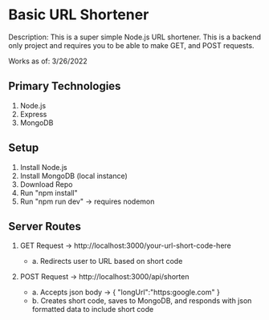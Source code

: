 # Basic URL Shortener

Description: This is a super simple Node.js URL shortener. This is a backend only project and requires you to be able to make GET, and POST requests.

Works as of: 3/26/2022

## Primary Technologies

1. Node.js
2. Express
3. MongoDB

## Setup

1. Install Node.js
2. Install MongoDB (local instance)
3. Download Repo
4. Run "npm install"
5. Run "npm run dev" -> requires nodemon

## Server Routes

1. GET Request -> http://localhost:3000/your-url-short-code-here
   - a. Redirects user to URL based on short code

2. POST Request -> http://localhost:3000/api/shorten
   - a. Accepts json body -> { "longUrl":"https:google.com" }
   - b. Creates short code, saves to MongoDB, and responds with json formatted data to include short code
